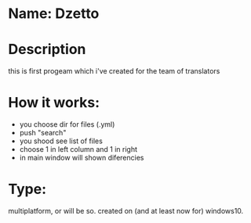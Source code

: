 # Name: Dzetto

# Description
this is first progeam which i've created for the team of translators

# How it works:
- you choose dir for files (.yml)
- push "search"
- you shood see list of files
- choose 1 in left column and 1 in right
- in main window will shown diferencies

# Type:
multiplatform, or will be so.
created on (and at least now for) windows10.
